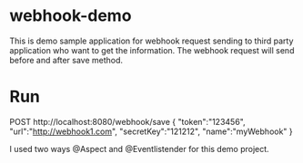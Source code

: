 # webhook-demo

This is demo sample application for webhook request sending to third party application who want to get the information. The webhook request will send before and after save method. 

# Run
POST http://localhost:8080/webhook/save 
{
	"token":"123456",
	"url":"http://webhook1.com",
	"secretKey":"121212",
	"name":"myWebhook"
}

I used two ways @Aspect and @Eventlistender for this demo project.
